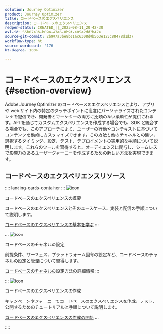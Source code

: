 ```yaml
---
solution: Journey Optimizer
product: Journey Optimizer
title: コードベースのエクスペリエンス
description: コードベースのエクスペリエンス
redpen-status: CREATED_||_2025-08-11_20-42-30
exl-id: 55b07a0b-b09a-47e6-8b9f-e05e2dd7b47e
source-git-commit: 2b907a3be8b11ac6308d0b563e122c88478d1d37
workflow-type: ht
source-wordcount: '176'
ht-degree: 100%

---
```


# コードベースのエクスペリエンス{#section-overview}

Adobe Journey Optimizer のコードベースのエクスペリエンスにより、アプリや web サイト内の特定のタッチポイントに高度にパーソナライズされたコンテンツを配信でき、開発者とマーケターの両方に比類のない柔軟性が提供されます。API を通じてカスタムエクスペリエンスを作成する場合でも、SDK と統合する場合でも、このアプローチにより、ユーザーの行動やコンテキストに基づいてコンテンツを動的にカスタマイズできます。この方法と他のチャネルとの違い、選択するタイミング、設定、テスト、デプロイメントの実用的な手順について説明します。これらのツールを習得すると、オーディエンスに関与し、シームレスで影響力のあるユーザージャーニーを作成するための新しい方法を実現できます。

## コードベースのエクスペリエンスリソース

:::: landing-cards-container
:::
![icon](https://cdn.experienceleague.adobe.com/icons/book.svg?lang=ja)

コードベースのエクスペリエンスの概要

コードベースのエクスペリエンスとそのユースケース、実装と配信の手順について説明します。

[コードベースのエクスペリエンスの基本を学ぶ](../using/code-based/get-started-code-based.md)
:::

:::
![icon](https://cdn.experienceleague.adobe.com/icons/gear.svg?lang=ja)

コードベースのチャネルの設定

前提条件、サーフェス、プラットフォーム固有の設定など、コードベースのチャネルの設定と管理について習得します。

[コードベースのチャネルの設定方法の詳細情報](configure-code-based-channel-landing-page.md)
:::

:::
![icon](https://cdn.experienceleague.adobe.com/icons/circle-play.svg?lang=ja)

コードベースのエクスペリエンスの作成

キャンペーンやジャーニーでコードベースのエクスペリエンスを作成、テスト、公開するためのチュートリアルと手順について説明します。

[コードベースのエクスペリエンスの作成の開始](create-code-based-experiences-landing-page.md)
:::

::::
